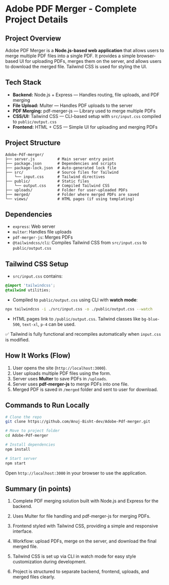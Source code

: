 # Adobe PDF Merger - Complete Project Details

## Project Overview

Adobe PDF Merger is a **Node.js-based web application** that allows users to merge multiple PDF files into a single PDF. It provides a simple browser-based UI for uploading PDFs, merges them on the server, and allows users to download the merged file. Tailwind CSS is used for styling the UI.

## Tech Stack

- **Backend:** Node.js + Express — Handles routing, file uploads, and PDF merging  
- **File Upload:** Multer — Handles PDF uploads to the server  
- **PDF Merging:** pdf-merger-js — Library used to merge multiple PDFs  
- **CSS/UI:** Tailwind CSS — CLI-based setup with `src/input.css` compiled to `public/output.css`  
- **Frontend:** HTML + CSS — Simple UI for uploading and merging PDFs  


## Project Structure

```
Adobe-Pdf-merger/
├── server.js          # Main server entry point
├── package.json       # Dependencies and scripts
├── package-lock.json  # Auto-generated lock file
├── src/               # Source files for Tailwind
│   └── input.css      # Tailwind directives
├── public/            # Static files
│   └── output.css     # Compiled Tailwind CSS
├── uploads/           # Folder for user-uploaded PDFs
├── merged/            # Folder where merged PDFs are saved
└── views/             # HTML pages (if using templating)

````


## Dependencies

- `express`: Web server  
- `multer`: Handles file uploads  
- `pdf-merger-js`: Merges PDFs  
- `@tailwindcss/cli`: Compiles Tailwind CSS from `src/input.css` to `public/output.css`



## Tailwind CSS Setup

- `src/input.css` contains:

```css
@import 'tailwindcss';
@tailwind utilities;
````

* Compiled to `public/output.css` using CLI with **watch mode**:

```bash
npx tailwindcss -i ./src/input.css -o ./public/output.css --watch
```

* HTML pages link to `/public/output.css`. Tailwind classes like `bg-blue-500`, `text-xl`, `p-4` can be used.

✅ Tailwind is fully functional and recompiles automatically when `input.css` is modified.


## How It Works (Flow)

1. User opens the site (`http://localhost:3000`).
2. User uploads multiple PDF files using the form.
3. Server uses **Multer** to save PDFs in `/uploads`.
4. Server uses **pdf-merger-js** to merge PDFs into one file.
5. Merged PDF is saved in `/merged` folder and sent to user for download.


## Commands to Run Locally

```bash
# Clone the repo
git clone https://github.com/Anuj-Bisht-dev/Adobe-Pdf-merger.git

# Move to project folder
cd Adobe-Pdf-merger

# Install dependencies
npm install

# Start server
npm start
```

Open `http://localhost:3000` in your browser to use the application.


## Summary (in points)

1. Complete PDF merging solution built with Node.js and Express for the backend.

2. Uses Multer for file handling and pdf-merger-js for merging PDFs.

3. Frontend styled with Tailwind CSS, providing a simple and responsive interface.

4. Workflow: upload PDFs, merge on the server, and download the final merged file.

5. Tailwind CSS is set up via CLI in watch mode for easy style customization during development.

6. Project is structured to separate backend, frontend, uploads, and merged files clearly.
